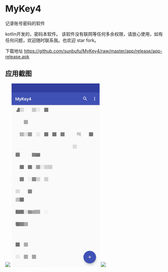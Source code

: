 # MyKey4
记录账号密码的软件

kotlin开发的，密码本软件。
该软件没有联网等任何多余权限，请放心使用，如有任何问题，欢迎随时联系我。也欢迎 star fork。

下载地址 <https://github.com/sunbufu/MyKey4/raw/master/app/release/app-release.apk>

## 应用截图
<img src="doc/img/finger.jpg" width="280"/>
<img src="doc/img/main.jpg" width="280"/>
<img src="doc/img/update.jpg" width="280"/>